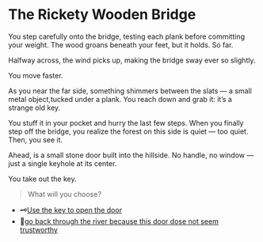 # The Rickety Wooden Bridge

You step carefully onto the bridge, testing each plank before committing your weight. The wood groans beneath your feet, but it holds. So far.

Halfway across, the wind picks up, making the bridge sway ever so slightly. 

You move faster.

As you near the far side, something shimmers between the slats — a small metal object,tucked under a plank. You reach down and grab it: it’s a strange old key.

You stuff it in your pocket and hurry the last few steps. When you finally step off the bridge, you realize the forest on this side is quiet — too quiet. Then, you see it.

Ahead,  is a small stone door built into the hillside. No handle, no window — just a single keyhole at its center.

You take out the key.

> What will you choose?

- 🗝️[Use the key to open the door](./end-2.md)
- 🌊[go back through the river because this door dose not seem trustworthy](./river.md)